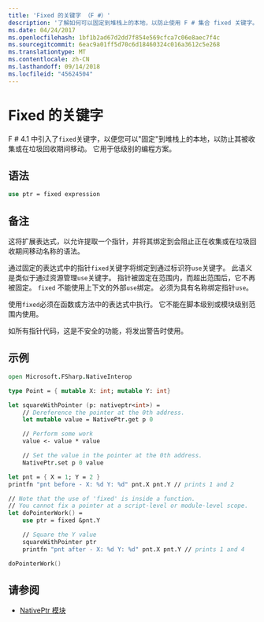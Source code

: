 ```yaml
---
title: 'Fixed 的关键字 （F #）'
description: '了解如何可以固定到堆栈上的本地，以防止使用 F # 集合 fixed 关键字。'
ms.date: 04/24/2017
ms.openlocfilehash: 1bf1b2ad67d2dd7f854e569cfca7c06e8aec7f4c
ms.sourcegitcommit: 6eac9a01ff5d70c6d18460324c016a3612c5e268
ms.translationtype: MT
ms.contentlocale: zh-CN
ms.lasthandoff: 09/14/2018
ms.locfileid: "45624504"
---
```

# <a name="the-fixed-keyword"></a>Fixed 的关键字

F # 4.1 中引入了`fixed`关键字，以便您可以"固定"到堆栈上的本地，以防止其被收集或在垃圾回收期间移动。  它用于低级别的编程方案。

## <a name="syntax"></a>语法

```fsharp
use ptr = fixed expression
```

## <a name="remarks"></a>备注

这将扩展表达式，以允许提取一个指针，并将其绑定到会阻止正在收集或在垃圾回收期间移动名称的语法。  

通过固定的表达式中的指针`fixed`关键字将绑定到通过标识符`use`关键字。  此语义是类似于通过资源管理`use`关键字。  指针被固定在范围内，而超出范围后，它不再被固定。  `fixed` 不能使用上下文的外部`use`绑定。  必须为具有名称绑定指针`use`。

使用`fixed`必须在函数或方法中的表达式中执行。  它不能在脚本级别或模块级别范围内使用。

如所有指针代码，这是不安全的功能，将发出警告时使用。

## <a name="example"></a>示例

```fsharp
open Microsoft.FSharp.NativeInterop

type Point = { mutable X: int; mutable Y: int}

let squareWithPointer (p: nativeptr<int>) =
    // Dereference the pointer at the 0th address.
    let mutable value = NativePtr.get p 0

    // Perform some work
    value <- value * value

    // Set the value in the pointer at the 0th address.
    NativePtr.set p 0 value

let pnt = { X = 1; Y = 2 }
printfn "pnt before - X: %d Y: %d" pnt.X pnt.Y // prints 1 and 2

// Note that the use of 'fixed' is inside a function.
// You cannot fix a pointer at a script-level or module-level scope.
let doPointerWork() =
    use ptr = fixed &pnt.Y

    // Square the Y value
    squareWithPointer ptr
    printfn "pnt after - X: %d Y: %d" pnt.X pnt.Y // prints 1 and 4

doPointerWork()
```

## <a name="see-also"></a>请参阅

- [NativePtr 模块](https://msdn.microsoft.com/visualfsharpdocs/conceptual/nativeinterop.nativeptr-module-%5Bfsharp%5D)
